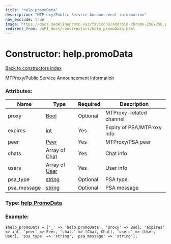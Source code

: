 ```yaml
---
title: "help.promoData"
description: "MTProxy/Public Service Announcement information"
nav_exclude: true
image: https://docs.madelineproto.xyz/favicons/android-chrome-256x256.png
redirect_from: /API_docs/constructors/help_promoData.html
---
```

# Constructor: help.promoData  
[Back to constructors index](/API_docs/constructors/index.html)



MTProxy/Public Service Announcement information

### Attributes:

| Name     |    Type       | Required | Description |
|----------|---------------|----------|-------------|
|proxy|[Bool](/API_docs/types/Bool.html) | Optional|MTProxy-related channel|
|expires|[int](/API_docs/types/int.html) | Yes|Expiry of PSA/MTProxy info|
|peer|[Peer](/API_docs/types/Peer.html) | Yes|MTProxy/PSA peer|
|chats|Array of [Chat](/API_docs/types/Chat.html) | Yes|Chat info|
|users|Array of [User](/API_docs/types/User.html) | Yes|User info|
|psa\_type|[string](/API_docs/types/string.html) | Optional|PSA type|
|psa\_message|[string](/API_docs/types/string.html) | Optional|PSA message|



### Type: [help.PromoData](/API_docs/types/help.PromoData.html)


### Example:

```
$help_promoData = ['_' => 'help.promoData', 'proxy' => Bool, 'expires' => int, 'peer' => Peer, 'chats' => [Chat, Chat], 'users' => [User, User], 'psa_type' => 'string', 'psa_message' => 'string'];
```  
